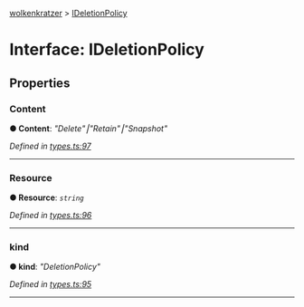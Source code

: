 [wolkenkratzer](../README.md) > [IDeletionPolicy](../interfaces/ideletionpolicy.md)



# Interface: IDeletionPolicy


## Properties
<a id="content"></a>

###  Content

**●  Content**:  *"Delete"⎮"Retain"⎮"Snapshot"* 

*Defined in [types.ts:97](https://github.com/arminhammer/wolkenkratzer/blob/d70dabd/src/types.ts#L97)*





___

<a id="resource"></a>

###  Resource

**●  Resource**:  *`string`* 

*Defined in [types.ts:96](https://github.com/arminhammer/wolkenkratzer/blob/d70dabd/src/types.ts#L96)*





___

<a id="kind"></a>

###  kind

**●  kind**:  *"DeletionPolicy"* 

*Defined in [types.ts:95](https://github.com/arminhammer/wolkenkratzer/blob/d70dabd/src/types.ts#L95)*





___


